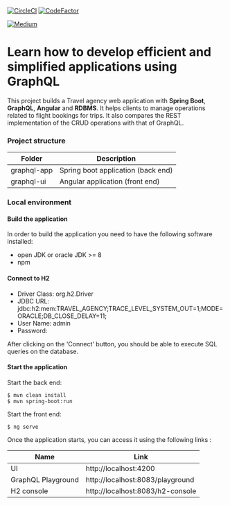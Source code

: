 [![CircleCI](https://circleci.com/gh/pictet-technologies-open-source/graphql-demo/tree/main.svg?style=shield&circle-token=e130d37bbd598ce4274446d5c0aa94f3206501af)](https://circleci.com/gh/pictet-technologies-open-source/graphql-demo)
[![CodeFactor](https://www.codefactor.io/repository/github/pictet-technologies-open-source/graphql-demo/badge?s=b1bb2e87ea6dde7623a129a138039c56811bd50f)](https://www.codefactor.io/repository/github/pictet-technologies-open-source/graphql-demo)

[![Medium](https://img.shields.io/badge/Medium-12100E?style=badge&logo=medium&logoColor=white)](https://medium.com/pictet-technologies-blog/learn-how-to-develop-efficient-and-simplified-applications-using-graphql-9ac8f3ed60dc)

# Learn how to develop efficient and simplified applications using GraphQL

This project builds a Travel agency web application with **Spring Boot**, **GraphQL**, **Angular** and **RDBMS**.
It helps clients to manage operations related to flight bookings for trips. It also compares the REST implementation of the CRUD operations with that of GraphQL.

### Project structure


Folder                    | Description
--------------------------|--------------------------------------------------------------
graphql-app               | Spring boot application (back end)
graphql-ui               | Angular application (front end)


### Local environment

#### Build the application

In order to build the application you need to have the following software installed:
- open JDK or oracle JDK >= 8
- npm

#### Connect to H2

- Driver Class: org.h2.Driver
- JDBC URL: jdbc:h2:mem:TRAVEL_AGENCY;TRACE_LEVEL_SYSTEM_OUT=1;MODE=ORACLE;DB_CLOSE_DELAY=11;
- User Name: admin
- Password: 

After clicking on the 'Connect' button, you should be able to execute SQL queries on the database.

#### Start the application

Start the back end:

```
$ mvn clean install
$ mvn spring-boot:run
```
Start the front end:

```
$ ng serve
```

Once the application starts, you can access it using the following links :

Name                      | Link
--------------------------|--------------------------------------------------------------
UI                        | http://localhost:4200
GraphQL Playground                | http://localhost:8083/playground
H2 console                   | http://localhost:8083/h2-console


